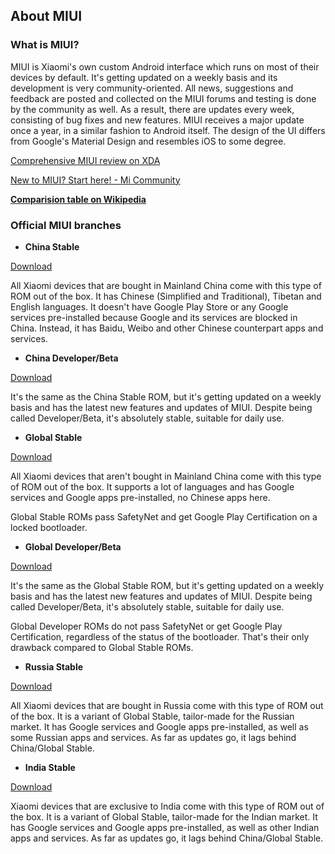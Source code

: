## About MIUI

### What is MIUI?

MIUI is Xiaomi's own custom Android interface which runs on most of their devices by default. It's getting updated on a weekly basis and its development is very community-oriented. All news, suggestions and feedback are posted and collected on the MIUI forums and testing is done by the community as well. As a result, there are updates every week, consisting of bug fixes and new features. MIUI receives a major update once a year, in a similar fashion to Android itself. The design of the UI differs from Google's Material Design and resembles iOS to some degree.

[Comprehensive MIUI review on XDA](http://www.xda-developers.com/going-over-to-the-dark-side-the-comprehensive-miui-review/)

[New to MIUI? Start here! - Mi Community](http://c.mi.com/thread-313163-1-0.html)

**[Comparision table on Wikipedia](https://en.wikipedia.org/wiki/MIUI#Comparison_of_all_MIUI_variants)**

### Official MIUI branches

* **China Stable**

[Download](http://www.miui.com/download.html)

All Xiaomi devices that are bought in Mainland China come with this type of ROM out of the box. It has Chinese (Simplified and Traditional), Tibetan and English languages. It doesn't have Google Play Store or any Google services pre-installed because Google and its services are blocked in China. Instead, it has Baidu, Weibo and other Chinese counterpart apps and services.

 * **China Developer/Beta**

[Download](http://www.miui.com/download.html)

It's the same as the China Stable ROM, but it's getting updated on a weekly basis and has the latest new features and updates of MIUI. Despite being called Developer/Beta, it's absolutely stable, suitable for daily use.

* **Global Stable**

[Download](http://en.miui.com/download.html)

All Xiaomi devices that aren't bought in Mainland China come with this type of ROM out of the box. It supports a lot of languages and has Google services and Google apps pre-installed, no Chinese apps here.

Global Stable ROMs pass SafetyNet and get Google Play Certification on a locked bootloader.

* **Global Developer/Beta**

[Download](http://en.miui.com/download.html)

It's the same as the Global Stable ROM, but it's getting updated on a weekly basis and has the latest new features and updates of MIUI. Despite being called Developer/Beta, it's absolutely stable, suitable for daily use.

Global Developer ROMs do not pass SafetyNet or get Google Play Certification, regardless of the status of the bootloader. That's their only drawback compared to Global Stable ROMs.

* **Russia Stable**

[Download](http://en.miui.com/download.html)

All Xiaomi devices that are bought in Russia come with this type of ROM out of the box. It is a variant of Global Stable, tailor-made for the Russian market. It has Google services and Google apps pre-installed, as well as some Russian apps and services. As far as updates go, it lags behind China/Global Stable.

* **India Stable**

[Download](http://en.miui.com/download.html)

Xiaomi devices that are exclusive to India come with this type of ROM out of the box. It is a variant of Global Stable, tailor-made for the Indian market. It has Google services and Google apps pre-installed, as well as other Indian apps and services. As far as updates go, it lags behind China/Global Stable.